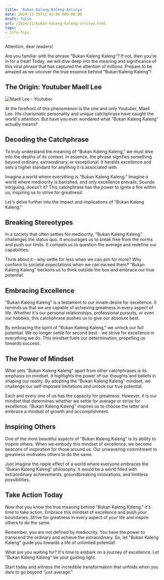 ```yaml
---
title: 'Bukan Kaleng Kaleng Artinya'
date: 2024-11-15T11:42:00.000-08:00
draft: false
url: /2024/11/bukan-kaleng-kaleng-artinya.html
tags: 
- Info Tips
---
```


Attention, dear readers!

Are you familiar with the phrase "Bukan Kaleng Kaleng"? If not, then you're in for a treat! Today, we will dive deep into the meaning and significance of this viral phrase that has captured the attention of millions. Prepare to be amazed as we uncover the true essence behind "Bukan Kaleng Kaleng"!

The Origin: Youtuber Maell Lee
------------------------------

![Maell Lee - Youtuber](https://asset-2.tstatic.net/bogor/foto/bank/images/youtuber-maell-lee-yang-mempopulerkan-kata-bukan-kaleng-kaleng.jpg)

At the forefront of this phenomenon is the one and only Youtuber, Maell Lee. His charismatic personality and unique catchphrase have caught the world's attention. But have you ever wondered what "Bukan Kaleng Kaleng" actually means?

Decoding the Catchphrase
------------------------

To truly understand the meaning of "Bukan Kaleng Kaleng," we must dive into the depths of its context. In essence, the phrase signifies something beyond ordinary, extraordinary, or exceptional. It heralds excellence and sets a higher standard for anything it is associated with.

Imagine a world where everything is "Bukan Kaleng Kaleng." Imagine a world where mediocrity is banished, and only excellence prevails. Sounds intriguing, doesn't it? This catchphrase has the power to ignite a fire within us, inspiring us to strive for greatness!

Let's delve further into the impact and implications of "Bukan Kaleng Kaleng."

Breaking Stereotypes
--------------------

In a society that often settles for mediocrity, "Bukan Kaleng Kaleng" challenges the status quo. It encourages us to break free from the norms and push our limits. It compels us to question the average and redefine our capabilities.

Think about it - why settle for less when we can aim for more? Why conform to societal expectations when we can exceed them? "Bukan Kaleng Kaleng" beckons us to think outside the box and embrace our true potential.

Embracing Excellence
--------------------

"Bukan Kaleng Kaleng" is a testament to our innate desire for excellence. It reminds us that we are capable of achieving greatness in every aspect of life. Whether it's our personal relationships, professional pursuits, or even our hobbies, this catchphrase pushes us to give our absolute best.

By embracing the spirit of "Bukan Kaleng Kaleng," we unlock our full potential. We no longer settle for second best - we strive for excellence in everything we do. This mindset fuels our determination, propelling us towards success.

The Power of Mindset
--------------------

What sets "Bukan Kaleng Kaleng" apart from other catchphrases is its emphasis on mindset. It highlights the power of our thoughts and beliefs in shaping our reality. By adopting the "Bukan Kaleng Kaleng" mindset, we challenge our self-imposed limitations and unlock our true potential.

Each and every one of us has the capacity for greatness. However, it is our mindset that determines whether we settle for average or strive for excellence. "Bukan Kaleng Kaleng" inspires us to choose the latter and embrace a mindset of growth and accomplishment.

Inspiring Others
----------------

One of the most beautiful aspects of "Bukan Kaleng Kaleng" is its ability to inspire others. When we embody this mindset of excellence, we become beacons of inspiration for those around us. Our unwavering commitment to greatness motivates others to do the same.

Just imagine the ripple effect of a world where everyone embraces the "Bukan Kaleng Kaleng" philosophy. It would be a world filled with extraordinary achievements, groundbreaking innovations, and limitless possibilities.

Take Action Today
-----------------

Now that you know the true meaning behind "Bukan Kaleng Kaleng," it's time to take action. Embrace this mindset of excellence and push your boundaries. Strive for greatness in every aspect of your life and inspire others to do the same.

Remember, you are not defined by mediocrity. You have the power to transcend the ordinary and achieve the extraordinary. So, let "Bukan Kaleng Kaleng" guide you towards a life of unlimited potential!

What are you waiting for? It's time to embark on a journey of excellence. Let "Bukan Kaleng Kaleng" be your guiding light.

Start today and witness the incredible transformation that unfolds when you dare to go beyond "just average."